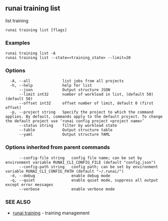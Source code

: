 ## runai training list

list training

```
runai training list [flags]
```

### Examples

```
runai training list -A
runai training list --state=<training_state> --limit=20
```

### Options

```
  -A, --all              list jobs from all projects
  -h, --help             help for list
      --json             Output structure JSON
      --limit int32      number of workload in list, (default 50) (default 50)
      --offset int32     offset number of limit, default 0 (first offset)
  -p, --project string   Specify the project to which the command applies. By default, commands apply to the default project. To change the default project use ‘runai config project <project name>’
      --status string    filter by workload state
      --table            Output structure table
      --yaml             Output structure YAML
```

### Options inherited from parent commands

```
      --config-file string   config file name; can be set by environment variable RUNAI_CLI_CONFIG_FILE (default "config.json")
      --config-path string   config path; can be set by environment variable RUNAI_CLI_CONFIG_PATH (default "~/.runai/")
  -d, --debug                enable debug mode
  -q, --quiet                enable quiet mode, suppress all output except error messages
      --verbose              enable verbose mode
```

### SEE ALSO

* [runai training](runai_training.md)	 - training management

